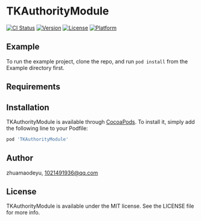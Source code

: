 # TKAuthorityModule

[![CI Status](https://img.shields.io/travis/zhuamaodeyu/TKAuthorityModule.svg?style=flat)](https://travis-ci.org/zhuamaodeyu/TKAuthorityModule)
[![Version](https://img.shields.io/cocoapods/v/TKAuthorityModule.svg?style=flat)](https://cocoapods.org/pods/TKAuthorityModule)
[![License](https://img.shields.io/cocoapods/l/TKAuthorityModule.svg?style=flat)](https://cocoapods.org/pods/TKAuthorityModule)
[![Platform](https://img.shields.io/cocoapods/p/TKAuthorityModule.svg?style=flat)](https://cocoapods.org/pods/TKAuthorityModule)

## Example

To run the example project, clone the repo, and run `pod install` from the Example directory first.

## Requirements

## Installation

TKAuthorityModule is available through [CocoaPods](https://cocoapods.org). To install
it, simply add the following line to your Podfile:

```ruby
pod 'TKAuthorityModule'
```

## Author

zhuamaodeyu, 1021491936@qq.com

## License

TKAuthorityModule is available under the MIT license. See the LICENSE file for more info.
